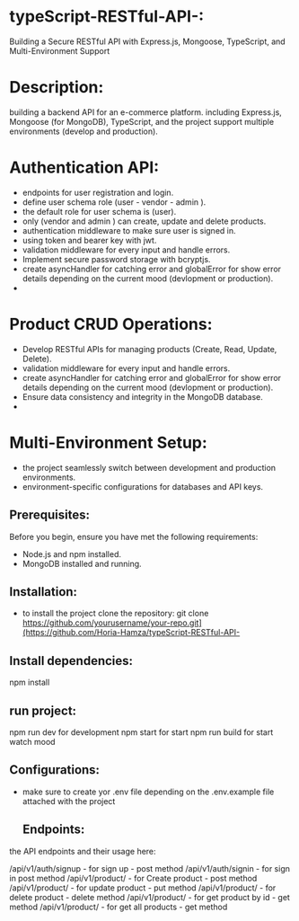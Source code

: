 # typeScript-RESTful-API-:
Building a Secure RESTful API with Express.js, Mongoose, TypeScript, and Multi-Environment Support

# Description:
building a backend API for an e-commerce platform. including Express.js,
Mongoose (for MongoDB), TypeScript, and the project support multiple environments (develop and production).

# Authentication API:
-  endpoints for user registration and login.
-  define user schema role (user - vendor - admin ).
-  the default role for user schema is (user).
-  only (vendor and  admin ) can create, update and delete products.
-  authentication middleware to make sure user is signed in.
-  using token and bearer key with jwt.
-  validation middleware for every input and handle errors.
-  Implement secure password storage with bcryptjs.
-  create asyncHandler for catching error and globalError for show error details depending on the current mood (devlopment or production).
-  
 # Product CRUD Operations:
-  Develop RESTful APIs for managing products (Create, Read, Update, Delete).
-  validation middleware for every input and handle errors.
-  create asyncHandler for catching error and globalError for show error details depending on the current mood (devlopment or production).
-  Ensure data consistency and integrity in the MongoDB database.
-  
 # Multi-Environment Setup:
- the project seamlessly switch between development and production environments.
- environment-specific configurations for databases and API keys.
    
## Prerequisites:
Before you begin, ensure you have met the following requirements:
- Node.js and npm installed.
- MongoDB installed and running.

## Installation:
- to install the project clone the repository:
   git clone https://github.com/yourusername/your-repo.git](https://github.com/Horia-Hamza/typeScript-RESTful-API-
   
## Install dependencies:
npm install

## run project:
npm run dev for development
npm start for start
npm run build for start watch mood

## Configurations:
- make sure to create yor .env file depending on the .env.example file attached with the project

  ## Endpoints:
 the API endpoints and their usage here:

/api/v1/auth/signup - for sign up - post method
/api/v1/auth/signin - for sign in   post method
/api/v1/product/ - for  Create product - post method
/api/v1/product/<product-id> - for  update product - put method
/api/v1/product/<product-id> - for  delete product - delete method
/api/v1/product/<product-id> - for  get product by id - get method
/api/v1/product/ - for  get all products - get method



   
